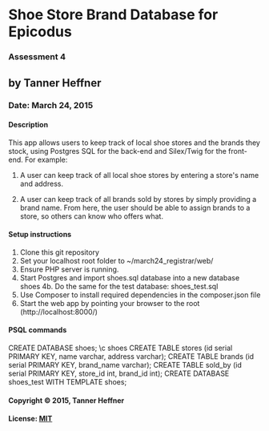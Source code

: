 # Shoe Store Brand Database for Epicodus
### Assessment 4
## by Tanner Heffner
### Date: March 24, 2015
#### Description
This app allows users to keep track of local shoe stores and the brands they stock, using Postgres SQL for the back-end and Silex/Twig for the front-end.  For example:

1. A user can keep track of all local shoe stores by entering a store's name and address.

2. A user can keep track of all brands sold by stores by simply providing a brand name. From here, the user should be able to assign brands to a store, so others can know who offers what.

#### Setup instructions
1. Clone this git repository
2. Set your localhost root folder to ~/march24_registrar/web/
3. Ensure PHP server is running.
4. Start Postgres and import shoes.sql database into a new database shoes
4b. Do the same for the test database: shoes_test.sql
5. Use Composer to install required dependencies in the composer.json file
6. Start the web app by pointing your browser to the root (http://localhost:8000/)


#### PSQL commands
CREATE DATABASE shoes;
\c shoes
CREATE TABLE stores (id serial PRIMARY KEY, name varchar, address varchar);
CREATE TABLE brands (id serial PRIMARY KEY, brand_name varchar);
CREATE TABLE sold_by (id serial PRIMARY KEY, store_id int, brand_id int);
CREATE DATABASE shoes_test WITH TEMPLATE shoes;

#### Copyright © 2015, Tanner Heffner

#### License: [MIT](https://github.com/twbs/bootstrap/blob/master/LICENSE)  
